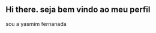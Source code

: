 ## Hi there. seja bem vindo ao meu perfil
sou a yasmim fernanada

<!--estou aqui para compartilhar meus projetos e atividdas do curso alura
**yasmimfernandadasilva/yasmimfernandadasilva** is a ✨ _special_ ✨ repository because its `README.md` (this file) appears on your GitHub profile.

Here are some ideas to get you started:oi

- 🔭 I’m currently working on ...estudo na escola edmur neves
- 🌱 I’m currently learning ... gosto de dormir
- 👯 I’m looking to collaborate on ...estou no perfil para postar minhas atividades
- 🤔 I’m looking for help with ...
- 💬 Ask me about ...
- 📫 How to reach me: ...
- 😄 Pronouns: ...
- ⚡ Fun fact: ...
-->
